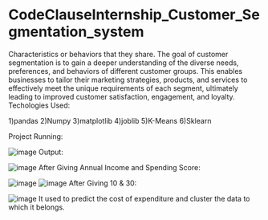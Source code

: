 # CodeClauseInternship_Customer_Segmentation_system
Characteristics or behaviors that they share. The goal of customer segmentation is to gain a deeper understanding of the diverse needs, preferences, and behaviors of different customer groups. This enables businesses to tailor their marketing strategies, products, and services to effectively meet the unique requirements of each segment, ultimately leading to improved customer satisfaction, engagement, and loyalty.
Techologies Used:

1)pandas
2)Numpy
3)matplotlib
4)joblib
5)K-Means
6)Sklearn

Project Running:

![image](https://github.com/Vamsi59/CodeClauseInternship_Customer_Segmentation_system/assets/94848154/c71cade7-7389-4c49-b232-bf6b03670747)
Output:

![image](https://github.com/Vamsi59/CodeClauseInternship_Customer_Segmentation_system/assets/94848154/ec43aaba-a752-48a8-9055-d83a8d36f587)
After Giving Annual Income and Spending Score:

![image](https://github.com/Vamsi59/CodeClauseInternship_Customer_Segmentation_system/assets/94848154/4a962515-6bbf-4fdf-9a68-9e863e02ef9c)
![image](https://github.com/Vamsi59/CodeClauseInternship_Customer_Segmentation_system/assets/94848154/f53403db-db55-4d12-8fcd-4d8f112ab64e)
After Giving 10 & 30:

![image](https://github.com/Vamsi59/CodeClauseInternship_Customer_Segmentation_system/assets/94848154/29f2f96c-783d-49aa-ac4f-c6b35b10bd61)
It used to predict the cost of expenditure and cluster the data to which it belongs.
